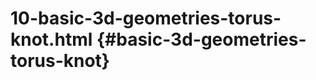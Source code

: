 # 10-basic-3d-geometries-torus-knot.html {#basic-3d-geometries-torus-knot}

<Example filename="10-basic-3d-geometries-torus-knot" />
